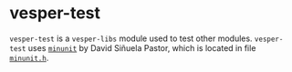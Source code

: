 # vesper-test

`vesper-test` is a `vesper-libs` module used to test other modules.
`vesper-test` uses [`minunit`][minunit_link] by David Siñuela Pastor, which is
located in file [`minunit.h`](minunit.h).

[minunit_link]: https://github.com/siu/minunit/blob/master/minunit.h
